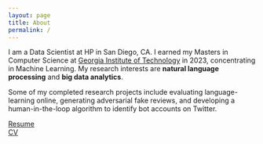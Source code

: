 ```yaml
---
layout: page
title: About
permalink: /
---
```


I am a Data Scientist at HP in San Diego, CA. I earned my Masters in Computer Science at [Georgia Institute of Technology](https://www.cc.gatech.edu/) in 2023, concentrating in Machine Learning. My research interests are **natural language processing** and **big data analytics**.

Some of my completed research projects include evaluating language-learning online, generating adversarial fake reviews, and developing a human-in-the-loop algorithm to identify bot accounts on Twitter.

[Resume](https://github.com/mscandlen/mscandlen/raw/master/docs/Madelyn_Scandlen_Resume.pdf) <br>
[CV](https://github.com/mscandlen/mscandlen/raw/master/docs/Madelyn_Scandlen_CV.pdf) <br>

